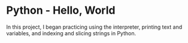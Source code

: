 # Python - Hello, World

In this project, I began practicing using the interpreter, printing text
and variables, and indexing and slicing strings in Python.